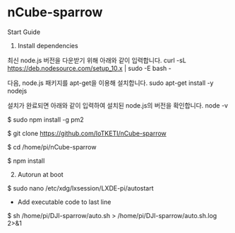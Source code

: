 # nCube-sparrow
Start Guide

1. Install dependencies

최신 node.js 버전을 다운받기 위해 아래와 같이 입력합니다.
curl -sL https://deb.nodesource.com/setup_10.x | sudo -E bash -

다음, node.js 패키지를 apt-get을 이용해 설치합니다.
sudo apt-get install -y nodejs

설치가 완료되면 아래와 같이 입력하여 설치된 node.js의 버전을 확인합니다.
node -v

$ sudo npm install -g pm2

$ git clone https://github.com/IoTKETI/nCube-sparrow

$ cd /home/pi/nCube-sparrow  

$ npm install

2. Autorun at boot

$ sudo nano /etc/xdg/lxsession/LXDE-pi/autostart

- Add executable code to last line

$ sh /home/pi/DJI-sparrow/auto.sh > /home/pi/DJI-sparrow/auto.sh.log 2>&1
